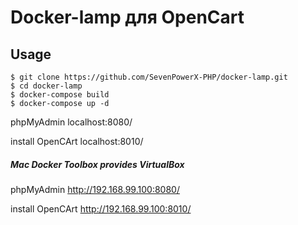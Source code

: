 # Docker-lamp для OpenCart

## Usage
```
$ git clone https://github.com/SevenPowerX-PHP/docker-lamp.git
$ cd docker-lamp
$ docker-compose build
$ docker-compose up -d
```

 phpMyAdmin localhost:8080/

 install OpenCArt localhost:8010/


##### Mac Docker Toolbox provides VirtualBox

phpMyAdmin http://192.168.99.100:8080/

install OpenCArt http://192.168.99.100:8010/
